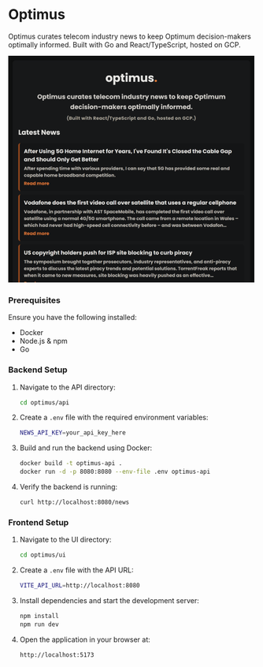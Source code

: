 # Optimus

Optimus curates telecom industry news to keep Optimum decision-makers optimally informed. Built with Go and React/TypeScript, hosted on GCP.

![Optimus UI Screenshot](ui/public/optimus-ui-main.png)

### Prerequisites

Ensure you have the following installed:

- Docker
- Node.js & npm
- Go

### Backend Setup

1. Navigate to the API directory:
   ```sh
   cd optimus/api
   ```
2. Create a `.env` file with the required environment variables:
   ```sh
   NEWS_API_KEY=your_api_key_here
   ```
3. Build and run the backend using Docker:
   ```sh
   docker build -t optimus-api .
   docker run -d -p 8080:8080 --env-file .env optimus-api
   ```
4. Verify the backend is running:
   ```sh
   curl http://localhost:8080/news
   ```

### Frontend Setup

1. Navigate to the UI directory:
   ```sh
   cd optimus/ui
   ```
2. Create a `.env` file with the API URL:
   ```sh
   VITE_API_URL=http://localhost:8080
   ```
3. Install dependencies and start the development server:
   ```sh
   npm install
   npm run dev
   ```
4. Open the application in your browser at:
   ```
   http://localhost:5173
   ```
